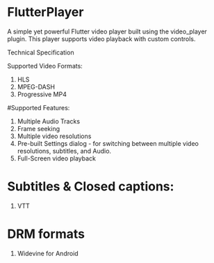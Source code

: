 # FlutterPlayer
A simple yet powerful Flutter video player built using the video_player plugin. This player supports video playback with custom controls.

Technical Specification

Supported Video Formats:
1. HLS
2. MPEG-DASH
3. Progressive MP4
   
#Supported Features:
1. Multiple Audio Tracks
2. Frame seeking
3. Multiple video resolutions
4. Pre-built Settings dialog - for switching between multiple video resolutions, subtitles, and Audio.
5. Full-Screen video playback

# Subtitles & Closed captions:
1. VTT
# DRM formats
1. Widevine for Android


